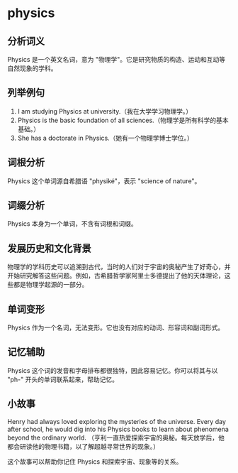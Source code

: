 # physics

## 分析词义

  

Physics 是一个英文名词，意为 "物理学"。它是研究物质的构造、运动和互动等自然现象的学科。

  

## 列举例句

  

1.  I am studying Physics at university.（我在大学学习物理学。）
2.  Physics is the basic foundation of all sciences.（物理学是所有科学的基本基础。）
3.  She has a doctorate in Physics.（她有一个物理学博士学位。）

  

## 词根分析

  

Physics 这个单词源自希腊语 "physiké"，表示 "science of nature"。

  

## 词缀分析

  

Physics 本身为一个单词，不含有词根和词缀。

  

## 发展历史和文化背景

  

物理学的学科历史可以追溯到古代，当时的人们对于宇宙的奥秘产生了好奇心，并开始研究解答这些问题。例如，古希腊哲学家阿里士多德提出了他的天体理论，这些都是物理学起源的一部分。

  

## 单词变形

  

Physics 作为一个名词，无法变形。它也没有对应的动词、形容词和副词形式。

  

## 记忆辅助

  

Physics 这个词的发音和字母排布都很独特，因此容易记忆。你可以将其与以 "ph-" 开头的单词联系起来，帮助记忆。

  

## 小故事

  

Henry had always loved exploring the mysteries of the universe. Every day after school, he would dig into his Physics books to learn about phenomena beyond the ordinary world. （亨利一直热爱探索宇宙的奥秘。每天放学后，他都会研读他的物理书籍，以了解超越寻常世界的现象。）

  

这个故事可以帮助你记住 Physics 和探索宇宙、现象等的关系。
